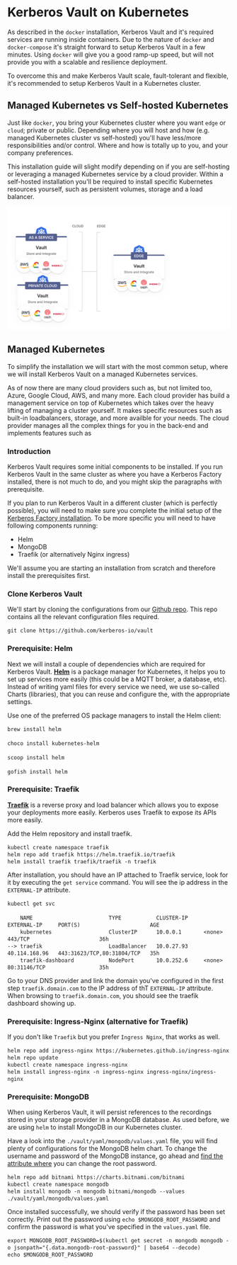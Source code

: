 # Kerberos Vault on Kubernetes

As described in the `docker` installation, Kerberos Vault and it's required services are running inside containers. Due to the nature of `docker` and `docker-compose` it's straight forward to setup Kerberos Vault in a few minutes. Using `docker` will give you a good ramp-up speed, but will not provide you with a scalable and resilience deployment.

To overcome this and make Kerberos Vault scale, fault-tolerant and flexible, it's recommended to setup Kerberos Vault in a Kubernetes cluster.

## Managed Kubernetes vs Self-hosted Kubernetes

Just like `docker`, you bring your Kubernetes cluster where you want `edge` or `cloud`; private or public. Depending where you will host and how (e.g. managed Kubernetes cluster vs self-hosted) you'll have less/more responsibilities and/or control. Where and how is totally up to you, and your company preferences.

This installation guide will slight modify depending on if you are self-hosting or leveraging a managed Kubernetes service by a cloud provider. Within a self-hosted installation you'll be required to install specific Kubernetes resources yourself, such as persistent volumes, storage and a load balancer.

![Kerberos Vault deployments](assets/kerberosvault-deployments.svg)

## Managed Kubernetes

To simplify the installation we will start with the most common setup, where we will install Kerberos Vault on a managed Kubernetes services.

As of now there are many cloud providers such as, but not limited too, Azure, Google Cloud, AWS, and many more. Each cloud provider has build a management service on top of Kubernetes which takes over the heavy lifting of managing a cluster yourself. It makes specific resources such as built-in loadbalancers, storage, and more availble for your needs. The cloud provider manages all the complex things for you in the back-end and implements features such as 

### Introduction

Kerberos Vault requires some initial components to be installed. If you run Kerberos Vault in the same cluster as where you have a Kerberos Factory installed, there is not much to do, and you might skip the paragraphs with prerequisite.

If you plan to run Kerberos Vault in a different cluster (which is perfectly possible), you will need to make sure you complete the initial setup of the [Kerberos Factory installation](/factory/installation). To be more specific you will need to have following components running:

- Helm
- MongoDB
- Traefik (or alternatively Nginx ingress)

We'll assume you are starting an installation from scratch and therefore install the prerequisites first.

### Clone Kerberos Vault

We'll start by cloning the configurations from our [Github repo](https://github.com/kerberos-io/vault). This repo contains all the relevant configuration files required.

    git clone https://github.com/kerberos-io/vault

### Prerequisite: Helm

Next we will install a couple of dependencies which are required for Kerberos Vault. [**Helm**](https://helm.sh/) is a package manager for Kubernetes, it helps you to set up services more easily (this could be a MQTT broker, a database, etc).
Instead of writing yaml files for every service we need, we use so-called Charts (libraries), that you can reuse and configure the, with the appropriate settings.

Use one of the preferred OS package managers to install the Helm client:

    brew install helm

    choco install kubernetes-helm

    scoop install helm

    gofish install helm

### Prerequisite: Traefik

[**Traefik**](https://containo.us/traefik/) is a reverse proxy and load balancer which allows you to expose your deployments more easily. Kerberos uses Traefik to expose its APIs more easily.

Add the Helm repository and install traefik.

    kubectl create namespace traefik
    helm repo add traefik https://helm.traefik.io/traefik
    helm install traefik traefik/traefik -n traefik 

After installation, you should have an IP attached to Traefik service, look for it by executing the `get service` command. You will see the ip address in the `EXTERNAL-IP` attribute.

    kubectl get svc

        NAME                        TYPE           CLUSTER-IP     EXTERNAL-IP     PORT(S)                      AGE
        kubernetes                  ClusterIP      10.0.0.1       <none>          443/TCP                      36h
    --> traefik                     LoadBalancer   10.0.27.93     40.114.168.96   443:31623/TCP,80:31804/TCP   35h
        traefik-dashboard           NodePort       10.0.252.6     <none>          80:31146/TCP                 35h

Go to your DNS provider and link the domain you've configured in the first step `traefik.domain.com` to the IP address of thT `EXTERNAL-IP` attribute. When browsing to `traefik.domain.com`, you should see the traefik dashboard showing up.

### Prerequisite: Ingress-Nginx (alternative for Traefik)

If you don't like `Traefik` but you prefer `Ingress Nginx`, that works as well.

    helm repo add ingress-nginx https://kubernetes.github.io/ingress-nginx
    helm repo update
    kubectl create namespace ingress-nginx
    helm install ingress-nginx -n ingress-nginx ingress-nginx/ingress-nginx

### Prerequisite: MongoDB

When using Kerberos Vault, it will persist references to the recordings stored in your storage provider in a MongoDB database. As used before, we are using `helm` to install MongoDB in our Kubernetes cluster.

Have a look into the `./vault/yaml/mongodb/values.yaml` file, you will find plenty of configurations for the MongoDB helm chart. To change the username and password of the MongoDB instance, go ahead and [find the attribute where](https://github.com/kerberos-io/factory/blob/master/yaml/mongodb/values.yaml#L75) you can change the root password.

    helm repo add bitnami https://charts.bitnami.com/bitnami
    kubectl create namespace mongodb
    helm install mongodb -n mongodb bitnami/mongodb --values ./vault/yaml/mongodb/values.yaml

Once installed successfully, we should verify if the password has been set correctly. Print out the password using `echo $MONGODB_ROOT_PASSWORD` and confirm the password is what you've specified in the `values.yaml` file.

    export MONGODB_ROOT_PASSWORD=$(kubectl get secret -n mongodb mongodb -o jsonpath="{.data.mongodb-root-password}" | base64 --decode)
    echo $MONGODB_ROOT_PASSWORD
